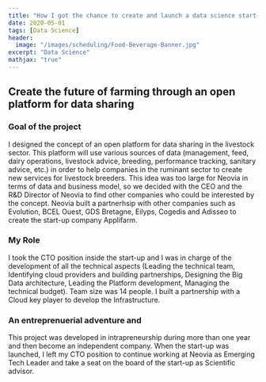 ```yaml
---
title: "How I got the chance to create and launch a data science start-up"
date: 2020-05-01
tags: [Data Science]
header:
  image: "/images/scheduling/Food-Beverage-Banner.jpg"
excerpt: "Data Science"
mathjax: "true"
---
```


## Create the future of farming through an open platform for data sharing

### Goal of the project
I designed the concept of an open platform for data sharing in the livestock sector. 
This platform will use various sources of data (management, feed, dairy operations, livestock advice, breeding, performance tracking, sanitary advice, etc.) in order to help companies in the ruminant sector to create new services for livestock breeders.
This idea was too large for Neovia in terms of data and business model, so we decided with the CEO and the R&D Director of Neovia to find other companies who could be interested by the concept.
Neovia built a partnerhsip with other companies such as Evolution, BCEL Ouest, GDS Bretagne, Eilyps, Cogedis and Adisseo to create the start-up company Applifarm.

### My Role
I took the CTO position inside the start-up and I was in charge of the development of all the technical aspects 
(Leading the technical team, Identifying cloud providers and building partnerships, Designing the Big Data architecture, Leading the Platform development, 
Managing the technical budget). Team size was 14 people. I built a partnership with a Cloud key player to develop the Infrastructure. 

### An entreprenuerial adventure and 
This project was developed in intrapreneurship during more than one year and then become an independent company.
When the start-up was launched, I left my CTO position to continue working at Neovia as Emerging Tech Leader and take a seat on the board of the start-up as 
Scientific advisor.


